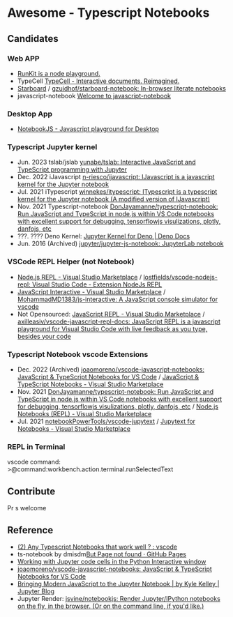 # Awesome - Typescript Notebooks

## Candidates

### Web APP

- [RunKit is a node playground.](https://runkit.com/home)
- TypeCell [TypeCell - Interactive documents. Reimagined.](https://www.typecell.org/)
- [Starboard](https://starboard.gg/) / [gzuidhof/starboard-notebook: In-browser literate notebooks](https://github.com/gzuidhof/starboard-notebook)
- javascript-notebook [Welcome to javascript-notebook](https://jbook.qiushiyan.dev/)

### Desktop App

- [NotebookJS - Javascript playground for Desktop](https://notebookjs.app/)

### Typescript Jupyter kernel

- Jun. 2023 tslab/jslab [yunabe/tslab: Interactive JavaScript and TypeScript programming with Jupyter](https://github.com/yunabe/tslab)
- Dec. 2022 iJavascript [n-riesco/ijavascript: IJavascript is a javascript kernel for the Jupyter notebook](https://github.com/n-riesco/ijavascript)
- Jul. 2021 iTypescript [winnekes/itypescript: ITypescript is a typescript kernel for the Jupyter notebook (A modified version of IJavascript)](https://github.com/winnekes/itypescript)
- Nov. 2021 Typescript-notebook [DonJayamanne/typescript-notebook: Run JavaScript and TypeScript in node.js within VS Code notebooks with excellent support for debugging, tensorflowjs visulizations, plotly, danfojs, etc](https://github.com/DonJayamanne/typescript-notebook)
- ???. ???? Deno Kernel: [Jupyter Kernel for Deno \| Deno Docs](https://docs.deno.com/runtime/manual/tools/jupyter)
- Jun. 2016 (Archived) [jupyter/jupyter-js-notebook: JupyterLab notebook](https://github.com/jupyter/jupyter-js-notebook)

### VSCode REPL Helper (not Notebook)

- [Node.js REPL - Visual Studio Marketplace](https://marketplace.visualstudio.com/items?itemName=lostfields.nodejs-repl) / [lostfields/vscode-nodejs-repl: Visual Studio Code - Extension NodeJs REPL](https://github.com/lostfields/vscode-nodejs-repl)
- [JavaScript Interactive - Visual Studio Marketplace](https://marketplace.visualstudio.com/items?itemName=MohammadMD.js-interactive) / [MohammadMD1383/js-interactive: A JavaScript console simulator for vscode](https://github.com/MohammadMD1383/js-interactive)
- Not Opensourced: [JavaScript REPL - Visual Studio Marketplace](https://marketplace.visualstudio.com/items?itemName=achil.vscode-javascript-repl) / [axilleasiv/vscode-javascript-repl-docs: JavaScript REPL is a javascript playground for Visual Studio Code with live feedback as you type, besides your code](https://github.com/axilleasiv/vscode-javascript-repl-docs)

### Typescript Notebook vscode Extensions

- Dec. 2022 (Archived) [joaomoreno/vscode-javascript-notebooks: JavaScript & TypeScript Notebooks for VS Code](https://github.com/joaomoreno/vscode-javascript-notebooks) / [JavaScript & TypeScript Notebooks - Visual Studio Marketplace](https://marketplace.visualstudio.com/items?itemName=joaomoreno.javascript-notebooks)
- Nov. 2021 [DonJayamanne/typescript-notebook: Run JavaScript and TypeScript in node.js within VS Code notebooks with excellent support for debugging, tensorflowjs visulizations, plotly, danfojs, etc](https://github.com/DonJayamanne/typescript-notebook) / [Node.js Notebooks (REPL) - Visual Studio Marketplace](https://marketplace.visualstudio.com/items?itemName=donjayamanne.typescript-notebook)
- Jul. 2021 [notebookPowerTools/vscode-jupytext](https://github.com/notebookPowerTools/vscode-jupytext) / [Jupytext for Notebooks - Visual Studio Marketplace](https://marketplace.visualstudio.com/items?itemName=donjayamanne.vscode-jupytext)

### REPL in Terminal

vscode command: >@command:workbench.action.terminal.runSelectedText

## Contribute

Pr s welcome

## Reference

- [(2) Any Typescript Notebooks that work well ? : vscode](https://www.reddit.com/r/vscode/comments/qbg8z0/any_typescript_notebooks_that_work_well/)
- ts-notebook by dmisdm[But Page not found · GitHub Pages](https://dmisdm.github.io/ts-notebook/)
- [Working with Jupyter code cells in the Python Interactive window](https://code.visualstudio.com/docs/python/jupyter-support-py)
- [joaomoreno/vscode-javascript-notebooks: JavaScript & TypeScript Notebooks for VS Code](https://github.com/joaomoreno/vscode-javascript-notebooks)
- [Bringing Modern JavaScript to the Jupyter Notebook \| by Kyle Kelley | Jupyter Blog](https://blog.jupyter.org/bringing-modern-javascript-to-the-jupyter-notebook-fc998095081e)
- Jupyter Render: [jsvine/notebookjs: Render Jupyter/IPython notebooks on the fly, in the browser. (Or on the command line, if you'd like.)](https://github.com/jsvine/notebookjs)

[^1]: Starboard [(2) I created an open source literate notebook system similar to Jupyter Notebook but for Javascript that runs entirely in the browser : javascript](https://www.reddit.com/r/javascript/comments/i2gtnl/i_created_an_open_source_literate_notebook_system/)
